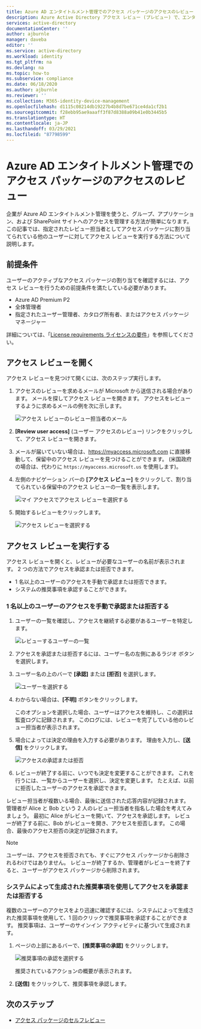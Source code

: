 ```yaml
---
title: Azure AD エンタイトルメント管理でのアクセス パッケージのアクセスのレビュー
description: Azure Active Directory アクセス レビュー (プレビュー) で、エンタイトルメント管理アクセス パッケージのアクセス レビューを行う方法について説明します。
services: active-directory
documentationCenter: ''
author: ajburnle
manager: daveba
editor: ''
ms.service: active-directory
ms.workload: identity
ms.tgt_pltfrm: na
ms.devlang: na
ms.topic: how-to
ms.subservice: compliance
ms.date: 06/18/2020
ms.author: ajburnle
ms.reviewer: ''
ms.collection: M365-identity-device-management
ms.openlocfilehash: d1115c08214db19227b4b8d7be671ce4da1cf2b1
ms.sourcegitcommit: f28ebb95ae9aaaff3f87d8388a09b41e0b3445b5
ms.translationtype: HT
ms.contentlocale: ja-JP
ms.lasthandoff: 03/29/2021
ms.locfileid: "87798599"
---
```

# <a name="review-access-of-an-access-package-in-azure-ad-entitlement-management"></a>Azure AD エンタイトルメント管理でのアクセス パッケージのアクセスのレビュー

企業が Azure AD エンタイトルメント管理を使うと、グループ、アプリケーション、および SharePoint サイトへのアクセスを管理する方法が簡単になります。 この記事では、指定されたレビュー担当者としてアクセス パッケージに割り当てられている他のユーザーに対してアクセス レビューを実行する方法について説明します。

## <a name="prerequisites"></a>前提条件

ユーザーのアクティブなアクセス パッケージの割り当てを確認するには、アクセス レビューを行うための前提条件を満たしている必要があります。
- Azure AD Premium P2
- 全体管理者
- 指定されたユーザー管理者、カタログ所有者、またはアクセス パッケージ マネージャー

詳細については、「[License requirements ライセンスの要件](entitlement-management-overview.md#license-requirements)」を参照してください。


## <a name="open-the-access-review"></a>アクセス レビューを開く

アクセス レビューを見つけて開くには、次のステップ実行します。

1. アクセスのレビューを求めるメールが Microsoft から送信される場合があります。 メールを探してアクセス レビューを開きます。 アクセスをレビューするように求めるメールの例を次に示します。
    
    ![アクセス レビューのレビュー担当者のメール](./media/entitlement-management-access-reviews-review-access/review-access-reviewer-email.png)

1. **[Review user access]** \(ユーザー アクセスのレビュー) リンクをクリックして、アクセス レビューを開きます。 

1. メールが届いていない場合は、https://myaccess.microsoft.com に直接移動して、保留中のアクセス レビューを見つけることができます。  (米国政府の場合は、代わりに `https://myaccess.microsoft.us` を使用します)。

1. 左側のナビゲーション バーの **[アクセス レビュー]** をクリックして、割り当てられている保留中のアクセス レビューの一覧を表示します。
    
    ![マイ アクセスでアクセス レビューを選択する](./media/entitlement-management-access-reviews-review-access/review-access-myaccess-select-access-review.png)

1. 開始するレビューをクリックします。
    
    ![アクセス レビューを選択する](./media/entitlement-management-access-reviews-review-access/review-access-select-access-review.png)

## <a name="perform-the-access-review"></a>アクセス レビューを実行する

アクセス レビューを開くと、レビューが必要なユーザーの名前が表示されます。 2 つの方法でアクセスを承認または拒否できます。
- 1 名以上のユーザーのアクセスを手動で承認または拒否できます。
- システムの推奨事項を承認することができます。

### <a name="manually-approve-or-deny-access-for-one-or-more-users"></a>1 名以上のユーザーのアクセスを手動で承認または拒否する
1. ユーザーの一覧を確認し、アクセスを継続する必要があるユーザーを特定します。

    ![レビューするユーザーの一覧](./media/entitlement-management-access-reviews-review-access/review-access-list-of-users.png)

1. アクセスを承認または拒否するには、ユーザー名の左側にあるラジオ ボタンを選択します。

1. ユーザー名の上のバーで **[承認]** または **[拒否]** を選択します。

    ![ユーザーを選択する](./media/entitlement-management-access-reviews-review-access/review-access-select-users.png)

1. わからない場合は、**[不明]** ボタンをクリックします。

    このオプションを選択した場合、ユーザーはアクセスを維持し、この選択は監査ログに記録されます。 このログには、レビューを完了している他のレビュー担当者が表示されます。

1. 場合によっては決定の理由を入力する必要があります。 理由を入力し、**[送信]** をクリックします。

    ![アクセスの承認または拒否](./media/entitlement-management-access-reviews-review-access/review-access-decision-approve.png)

1. レビューが終了する前に、いつでも決定を変更することができます。 これを行うには、一覧からユーザーを選択し、決定を変更します。 たとえば、以前に拒否したユーザーのアクセスを承認できます。

レビュー担当者が複数いる場合、最後に送信された応答内容が記録されます。 管理者が Alice と Bob という 2 人のレビュー担当者を指名した場合を考えてみましょう。 最初に Alice がレビューを開いて、アクセスを承認します。 レビューが終了する前に、Bob がレビューを開き、アクセスを拒否します。 この場合、最後のアクセス拒否の決定が記録されます。

>[!NOTE]
>ユーザーは、アクセスを拒否されても、すぐにアクセス パッケージから削除されるわけではありません。 レビューが終了するか、管理者がレビューを終了すると、ユーザーがアクセス パッケージから削除されます。

### <a name="approve-or-deny-access-using-the-system-generated-recommendations"></a>システムによって生成された推奨事項を使用してアクセスを承認または拒否する

複数のユーザーのアクセスをより迅速に確認するには、システムによって生成された推奨事項を使用して、1 回のクリックで推奨事項を承認することができます。 推奨事項は、ユーザーのサインイン アクティビティに基づいて生成されます。

1.  ページの上部にあるバーで、**[推奨事項の承認]** をクリックします。
    
    ![推奨事項の承認を選択する](./media/entitlement-management-access-reviews-review-access/review-access-use-recommendations.png)
    
    推奨されているアクションの概要が表示されます。

1.  **[送信]** をクリックして、推奨事項を承認します。

## <a name="next-steps"></a>次のステップ

- [アクセス パッケージのセルフレビュー](entitlement-management-access-reviews-self-review.md)